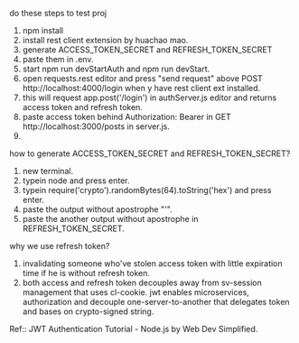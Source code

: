 do these steps to test proj
1.  npm install
2.  install rest client extension by huachao mao.
3.  generate ACCESS_TOKEN_SECRET and REFRESH_TOKEN_SECRET
4.  paste them in .env.
5.  start npm run devStartAuth and npm run devStart.
6.  open requests.rest editor and press "send request" above POST http://localhost:4000/login when y have rest client ext installed.
7.  this will request app.post('/login') in authServer.js editor and returns access token and refresh token.
8.  paste access token behind Authorization: Bearer in GET http://localhost:3000/posts in server.js.
9.  


how to generate ACCESS_TOKEN_SECRET and REFRESH_TOKEN_SECRET?
1.  new terminal.
2.  typein node and press enter.
3.  typein require('crypto').randomBytes(64).toString('hex') and press enter.
4.  paste the output without apostrophe "'".
5.  paste the another output without apostrophe in REFRESH_TOKEN_SECRET.

why we use refresh token?
1.  invalidating someone who've stolen access token with little expiration time if he is without refresh token.
2.  both access and refresh token decouples away from sv-session management that uses cl-cookie. jwt enables microservices, authorization and decouple one-server-to-another that delegates token and bases on crypto-signed string.

Ref:: JWT Authentication Tutorial - Node.js by Web Dev Simplified.